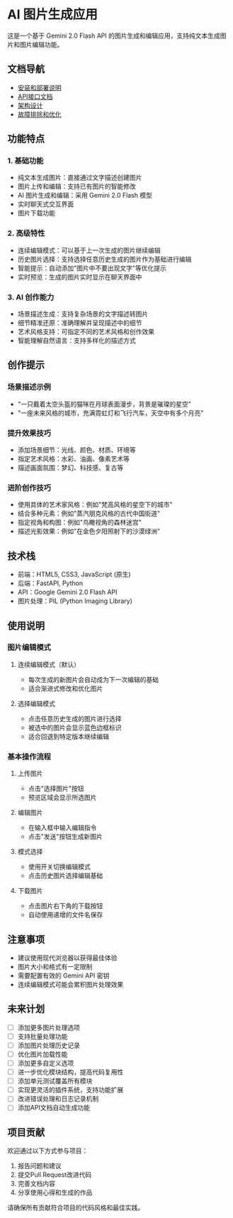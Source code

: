 # AI 图片生成应用

这是一个基于 Gemini 2.0 Flash API 的图片生成和编辑应用，支持纯文本生成图片和图片编辑功能。

## 文档导航

- [安装和部署说明](INSTALLATION.md)
- [API接口文档](API.md)
- [架构设计](ARCHITECTURE.md)
- [故障排除和优化](TROUBLESHOOTING.md)

## 功能特点

### 1. 基础功能
- 纯文本生成图片：直接通过文字描述创建图片
- 图片上传和编辑：支持已有图片的智能修改
- AI 图片生成和编辑：采用 Gemini 2.0 Flash 模型
- 实时聊天式交互界面
- 图片下载功能

### 2. 高级特性
- 连续编辑模式：可以基于上一次生成的图片继续编辑
- 历史图片选择：支持选择任意历史生成的图片作为基础进行编辑
- 智能提示：自动添加"图片中不要出现文字"等优化提示
- 实时预览：生成的图片实时显示在聊天界面中

### 3. AI 创作能力
- 场景描述生成：支持复杂场景的文字描述转图片
- 细节精准还原：准确理解并呈现描述中的细节
- 艺术风格支持：可指定不同的艺术风格和创作效果
- 智能理解自然语言：支持多样化的描述方式

## 创作提示

### 场景描述示例
- "一只戴着太空头盔的猫咪在月球表面漫步，背景是璀璨的星空"
- "一座未来风格的城市，充满霓虹灯和飞行汽车，天空中有多个月亮"

### 提升效果技巧
- 添加场景细节：光线、颜色、材质、环境等
- 指定艺术风格：水彩、油画、像素艺术等
- 描述画面氛围：梦幻、科技感、复古等

### 进阶创作技巧
- 使用具体的艺术家风格：例如"梵高风格的星空下的城市"
- 结合多种元素：例如"蒸汽朋克风格的古代中国街道"
- 指定视角和构图：例如"鸟瞰视角的森林迷宫"
- 描述光影效果：例如"在金色夕阳照射下的沙漠绿洲"

## 技术栈

- 前端：HTML5, CSS3, JavaScript (原生)
- 后端：FastAPI, Python
- API：Google Gemini 2.0 Flash API
- 图片处理：PIL (Python Imaging Library)

## 使用说明

### 图片编辑模式
1. 连续编辑模式（默认）
   - 每次生成的新图片会自动成为下一次编辑的基础
   - 适合渐进式修改和优化图片

2. 选择编辑模式
   - 点击任意历史生成的图片进行选择
   - 被选中的图片会显示蓝色边框标识
   - 适合回退到特定版本继续编辑

### 基本操作流程
1. 上传图片
   - 点击"选择图片"按钮
   - 预览区域会显示所选图片

2. 编辑图片
   - 在输入框中输入编辑指令
   - 点击"发送"按钮生成新图片

3. 模式选择
   - 使用开关切换编辑模式
   - 点击历史图片选择编辑基础

4. 下载图片
   - 点击图片右下角的下载按钮
   - 自动使用递增的文件名保存

## 注意事项

- 建议使用现代浏览器以获得最佳体验
- 图片大小和格式有一定限制
- 需要配置有效的 Gemini API 密钥
- 连续编辑模式可能会累积图片处理效果

## 未来计划

- [ ] 添加更多图片处理选项
- [ ] 支持批量处理功能
- [ ] 添加图片处理历史记录
- [ ] 优化图片加载性能
- [ ] 添加更多自定义选项
- [ ] 进一步优化模块结构，提高代码复用性
- [ ] 添加单元测试覆盖所有模块
- [ ] 实现更灵活的插件系统，支持功能扩展
- [ ] 改进错误处理和日志记录机制
- [ ] 添加API文档自动生成功能

## 项目贡献

欢迎通过以下方式参与项目：

1. 报告问题和建议
2. 提交Pull Request改进代码
3. 完善文档内容
4. 分享使用心得和生成的作品

请确保所有贡献符合项目的代码风格和最佳实践。 